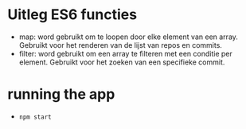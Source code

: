# Uitleg ES6 functies

- map: word gebruikt om te loopen door elke element van een array. Gebruikt voor het renderen van de lijst van repos en commits.
- filter: word gebruikt om een array te filteren met een conditie per element. Gebruikt voor het zoeken van een specifieke commit. 


# running the app
- `npm start`